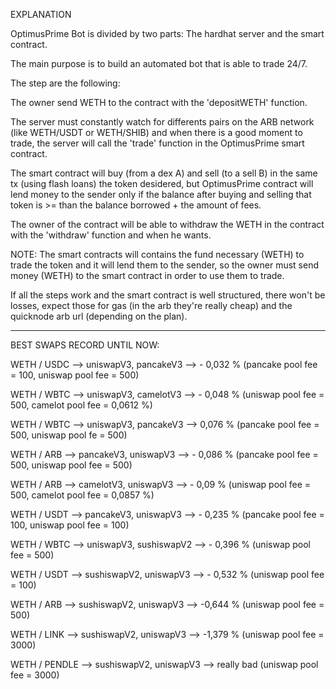 EXPLANATION

OptimusPrime Bot is divided by two parts: The hardhat server and the smart contract.

The main purpose is to build an automated bot that is able to trade 24/7.

The step are the following:

The owner send WETH to the contract with the 'depositWETH' function.

The server must constantly watch for differents pairs on the ARB network (like WETH/USDT or WETH/SHIB) and when there is a good moment to trade, the server will call the 'trade' function in the OptimusPrime smart contract.

The smart contract will buy (from a dex A) and sell (to a sell B) in the same tx (using flash loans) the token desidered, but OptimusPrime contract will lend money to the sender only if the balance after buying and selling that token is >= than the balance borrowed + the amount of fees.

The owner of the contract will be able to withdraw the WETH in the contract with the 'withdraw' function and when he wants.

NOTE: The smart contracts will contains the fund necessary (WETH) to trade the token and it will lend them to the sender, so the owner must send money (WETH) to the smart contract in order to use them to trade.

If all the steps work and the smart contract is well structured, there won't be losses, expect those for gas (in the arb they're really cheap) and the quicknode arb url (depending on the plan).


-----------------------------------------------------------------------------------------------------------------

BEST SWAPS RECORD UNTIL NOW:

WETH / USDC --> uniswapV3, pancakeV3 --> - 0,032 % (pancake pool fee = 100, uniswap pool fee = 500)

WETH / WBTC --> uniswapV3, camelotV3 --> - 0,048 % (uniswap pool fee = 500, camelot pool fee = 0,0612 %)

WETH / WBTC --> uniswapV3, pancakeV3 --> 0,076 % (pancake pool fee = 500, uniswap pool fe = 500)

WETH / ARB --> pancakeV3, uniswapV3 --> - 0,086 % (pancake pool fee = 500, uniswap pool fee = 500)

WETH / ARB --> camelotV3, uniswapV3 --> - 0,09 % (uniswap pool fee = 500, camelot pool fee = 0,0857 %)

WETH / USDT --> pancakeV3, uniswapV3 --> - 0,235 % (pancake pool fee = 100, uniswap pool fee = 100)

WETH / WBTC --> uniswapV3, sushiswapV2 --> - 0,396 % (uniswap pool fee = 500)

WETH / USDT --> sushiswapV2, uniswapV3 --> - 0,532 % (uniswap pool fee = 100)

WETH / ARB --> sushiswapV2, uniswapV3 --> -0,644 % (uniswap pool fee = 500)

WETH / LINK --> sushiswapV2, uniswapV3 --> -1,379 % (uniswap pool fee = 3000)

WETH / PENDLE --> sushiswapV2, uniswapV3 --> really bad (uniswap pool fee = 3000)



